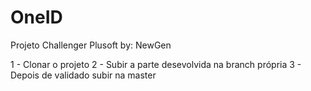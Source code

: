 # OneID
Projeto Challenger Plusoft by: NewGen

1 - Clonar o projeto 
2 - Subir a parte desevolvida na branch própria 
3 - Depois de validado subir na master 
